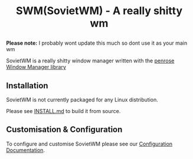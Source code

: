 # <p align="center">SWM(SovietWM) - A really shitty wm</p>

**Please note:** I probably wont update this much so dont use it as your main wm

SovietWM is a really shitty window manager written with the [penrose Window Manager library](https://github.com/sminez/penrose)

## Installation

SovietWM is not currently packaged for any Linux distribution. 

Please see [INSTALL.md](https://github.com/MrBeeBenson/SovietWM/blob/main/docs/INSTALL.md) to build it from source.

## Customisation & Configuration

To configure and customise SovietWM please see our [Configuration Documentation](https://github.com/MrBeeBenson/SovietWM/blob/main/docs/configure.md).

